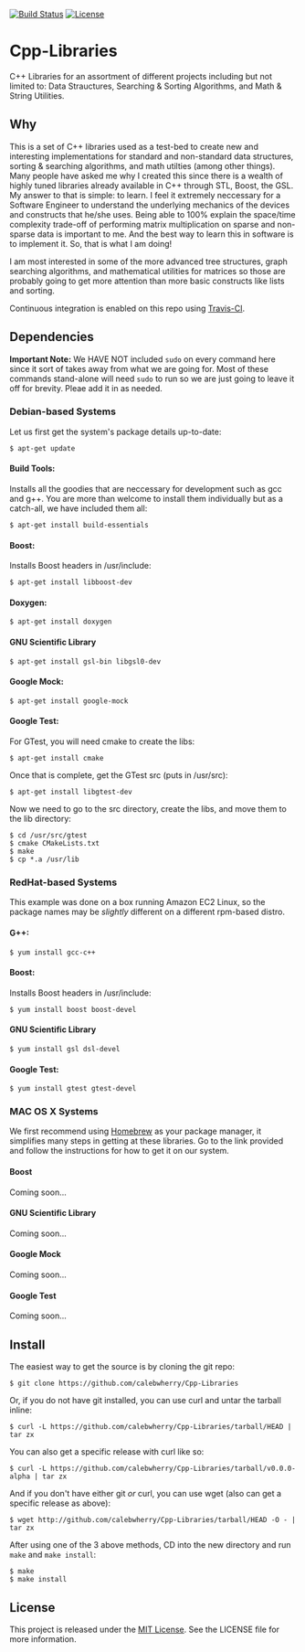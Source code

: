 [![Build Status](https://travis-ci.org/calebwherry/Cpp-Libraries.png)](https://travis-ci.org/calebwherry/Cpp-Libraries)
[![License](https://poser.pugx.org/leaphly/cart-bundle/license.png)](https://packagist.org/packages/leaphly/cart-bundle)

# Cpp-Libraries

C++ Libraries for an assortment of different projects including but not limited to: Data Strauctures, Searching & Sorting Algorithms, and Math & String Utilities. 

## Why

This is a set of C++ libraries used as a test-bed to create new and interesting implementations for standard and non-standard data structures, sorting & searching algorithms, and math utilties (among other things). Many people have asked me why I created this since there is a wealth of highly tuned libraries already available in C++ through STL, Boost, the GSL. My answer to that is simple: to learn. I feel it extremely neccessary for a Software Engineer to understand the underlying mechanics of the devices and constructs that he/she uses. Being able to 100% explain the space/time complexity trade-off of performing matrix multiplication on sparse and non-sparse data is important to me. And the best way to learn this in software is to implement it. So, that is what I am doing!

I am most interested in some of the more advanced tree structures, graph searching algorithms, and mathematical utilities for matrices so those are probably going to get more attention than more basic constructs like lists and sorting.

Continuous integration is enabled on this repo using [Travis-CI](https://travis-ci.org/).

## Dependencies

__Important Note:__ We HAVE NOT included `sudo` on every command here since it sort of takes away from what we are going for. Most of these commands stand-alone will need `sudo` to run so we are just going to leave it off for brevity. Pleae add it in as needed.

### Debian-based Systems

Let us first get the system's package details up-to-date:

    $ apt-get update
    
#### Build Tools:

Installs all the goodies that are neccessary for development such as gcc and g++. You are more than welcome to install them individually but as a catch-all, we have included them all:

    $ apt-get install build-essentials

#### Boost:

Installs Boost headers in /usr/include:

    $ apt-get install libboost-dev
    
#### Doxygen:

    $ apt-get install doxygen

#### GNU Scientific Library

    $ apt-get install gsl-bin libgsl0-dev

#### Google Mock:

    $ apt-get install google-mock

#### Google Test:

For GTest, you will need cmake to create the libs:

    $ apt-get install cmake

Once that is complete, get the GTest src (puts in /usr/src):

    $ apt-get install libgtest-dev

Now we need to go to the src directory, create the libs, and move them to the lib directory:

    $ cd /usr/src/gtest
    $ cmake CMakeLists.txt
    $ make
    $ cp *.a /usr/lib

### RedHat-based Systems

This example was done on a box running Amazon EC2 Linux, so the package names may be *slightly* different on a different rpm-based distro.

#### G++:
    $ yum install gcc-c++

#### Boost:

Installs Boost headers in /usr/include:

    $ yum install boost boost-devel

#### GNU Scientific Library

    $ yum install gsl dsl-devel

#### Google Test:

    $ yum install gtest gtest-devel

### MAC OS X Systems

We first recommend using [Homebrew](http://brew.sh/) as your package manager, it simplifies many steps in getting at these libraries. Go to the link provided and follow the instructions for how to get it on our system.

#### Boost

Coming soon...

#### GNU Scientific Library

Coming soon...

#### Google Mock

Coming soon...

#### Google Test

Coming soon...

## Install

The easiest way to get the source is by cloning the git repo:

    $ git clone https://github.com/calebwherry/Cpp-Libraries
    
Or, if you do not have git installed, you can use curl and untar the tarball inline:

    $ curl -L https://github.com/calebwherry/Cpp-Libraries/tarball/HEAD | tar zx
    
You can also get a specific release with curl like so:

    $ curl -L https://github.com/calebwherry/Cpp-Libraries/tarball/v0.0.0-alpha | tar zx
    
And if you don't have either git _or_ curl, you can use wget (also can get a specific release as above):

    $ wget http://github.com/calebwherry/Cpp-Libraries/tarball/HEAD -O - | tar zx

After using one of the 3 above methods, CD into the new directory and run `make` and `make install`:

    $ make
    $ make install

## License
This project is released under the [MIT License](http://opensource.org/licenses/MIT). See the LICENSE file for more information.
